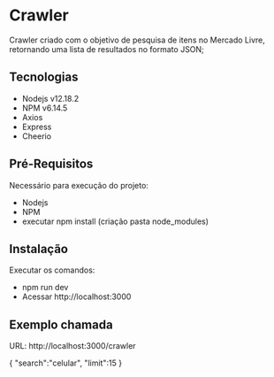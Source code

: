 # Crawler

Crawler criado com o objetivo de pesquisa de itens no Mercado Livre, retornando uma lista de resultados no formato JSON;

## Tecnologias

- Nodejs v12.18.2
- NPM v6.14.5
- Axios
- Express
- Cheerio

## Pré-Requisitos

Necessário para execução do projeto:
- Nodejs 
- NPM
- executar npm install (criação pasta node_modules)


## Instalação

Executar os comandos:

- npm run dev
- Acessar http://localhost:3000

## Exemplo chamada

URL: http://localhost:3000/crawler

{
	"search":"celular",
	"limit":15
}